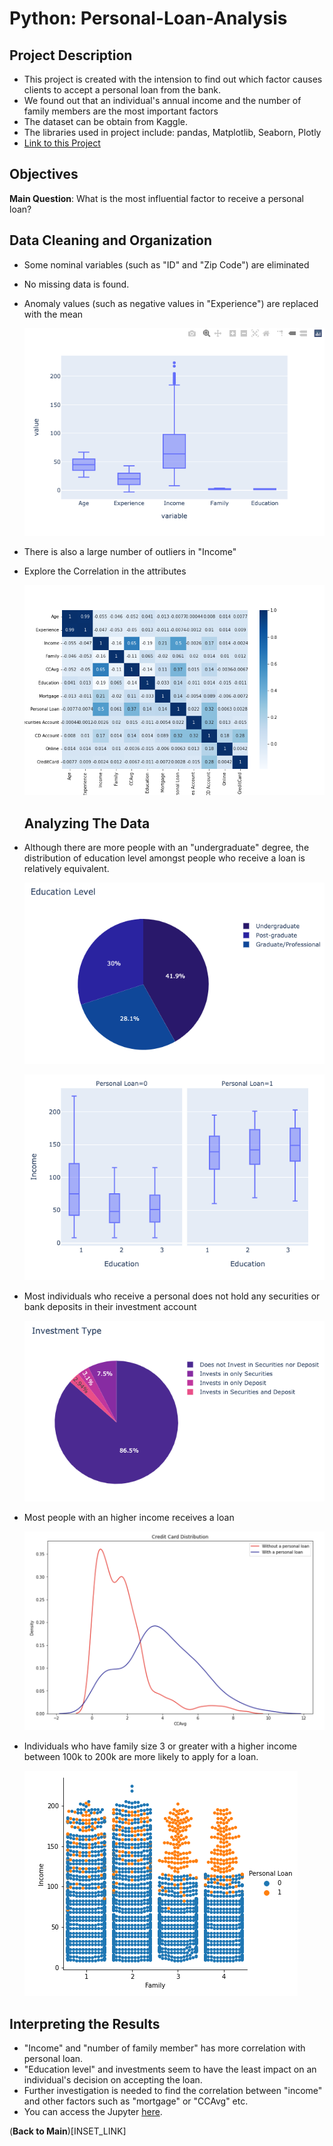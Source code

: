 # Python: Personal-Loan-Analysis



## Project Description

- This project is created with the intension to find out which factor causes clients to accept a personal loan from the bank. 
- We found out that an individual's annual income and the number of family members are the most important factors
- The dataset can be obtain from Kaggle.
- The libraries used in project include: pandas, Matplotlib, Seaborn, Plotly
- [Link to this Project](https://github.com/ewang58/Personal-Loan-Analysis/blob/master/Code/Finance_data_analysis.ipynb)



## Objectives

**Main Question**: What is the most influential factor to receive a personal loan?



## Data Cleaning and Organization

- Some nominal variables (such as "ID" and "Zip Code") are eliminated

- No missing data is found.

- Anomaly values (such as negative values in "Experience") are replaced with the mean

  ![outliers](Images/outliers.png)

- There is also a large number of outliers in "Income"

- Explore the Correlation in the attributes

  ![heatmap](Images/heatmap.png)

  ## Analyzing The Data

- Although there are more people with an "undergraduate" degree, the distribution of education level amongst people who receive a loan is relatively equivalent. 

  ![pie_education_level](Images/pie_education_level.png)

  ![bar_education_level](Images/bar_education_level.png)



- Most individuals who receive a personal does not hold any securities or bank deposits in their investment account

  ![pie_investment_type](Images/pie_investment_type.png)



- Most people with an higher income receives a loan

  ![credit_card_distribution](Images/credit_card_distribution.png)



- Individuals who have family size 3 or greater with a higher income between 100k to 200k are more likely to apply for a loan.

  ![catplot](Images/catplot.png)





## Interpreting the Results

- "Income" and "number of family member" has more correlation with personal loan.
- "Education level" and investments seem to have the least impact on an individual's decision on accepting the loan.
- Further investigation is needed to find the correlation between "income" and other factors such as "mortgage" or "CCAvg" etc.
- You can access the Jupyter [here](https://github.com/ewang58/Personal-Loan-Analysis/blob/master/Code/Finance_data_analysis.ipynb).





(**Back to Main**)[INSET_LINK]

